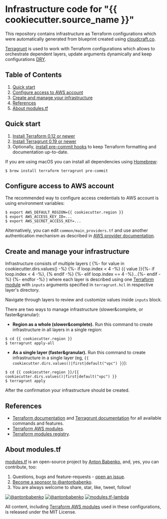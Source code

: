 # Infrastructure code for "{{ cookiecutter.source_name }}"

This repository contains infrastructure as Terraform configurations which were automatically generated from blueprint created using [cloudcraft.co](https://cloudcraft.co/app).

[Terragrunt](https://github.com/gruntwork-io/terragrunt) is used to work with Terraform configurations which allows to orchestrate dependent layers, update arguments dynamically and keep configurations [DRY](https://en.wikipedia.org/wiki/Don%27t_repeat_yourself).

## Table of Contents

1. [Quick start](#quick-start)
1. [Configure access to AWS account](#configure-access-to-aws-account)
1. [Create and manage your infrastructure](#create-and-manage-your-infrastructure)
1. [References](#references)
1. [About modules.tf](#about-modulestf)


## Quick start

1. [Install Terraform 0.12 or newer](https://www.terraform.io/intro/getting-started/install.html)
1. [Install Terragrunt 0.19 or newer](https://github.com/gruntwork-io/terragrunt#install-terragrunt)
1. Optionally, [install pre-commit hooks](https://pre-commit.com/#install) to keep Terraform formatting and documentation up-to-date.

If you are using macOS you can install all dependencies using [Homebrew](https://brew.sh/):

    $ brew install terraform terragrunt pre-commit

## Configure access to AWS account

The recommended way to configure access credentials to AWS account is using environment variables:

```
$ export AWS_DEFAULT_REGION={{ cookiecutter.region }}
$ export AWS_ACCESS_KEY_ID=...
$ export AWS_SECRET_ACCESS_KEY=...
```

Alternatively, you can edit `common/main_providers.tf` and use another authentication mechanism as described in [AWS provider documentation](https://www.terraform.io/docs/providers/aws/index.html#authentication).

## Create and manage your infrastructure

Infrastructure consists of multiple layers (
{%- for value in cookiecutter.dirs.values() -%}
{%- if loop.index < 4 -%}
{{ value }}{%- if loop.index < 4 -%}, {% endif -%}
{%- elif loop.index == 4 -%}...{%- endif -%}
{%- endfor -%}
) where each layer is described using one [Terraform module](https://www.terraform.io/docs/configuration/modules.html) with `inputs` arguments specified in `terragrunt.hcl` in respective layer's directory.

Navigate through layers to review and customize values inside `inputs` block.

There are two ways to manage infrastructure (slower&complete, or faster&granular):
- **Region as a whole (slower&complete).** Run this command to create infrastructure in all layers in a single region:

```
$ cd {{ cookiecutter.region }}
$ terragrunt apply-all
```

- **As a single layer (faster&granular).** Run this command to create infrastructure in a single layer (eg, `{{ cookiecutter.dirs.values()|first|default("vpc") }}`):

```
$ cd {{ cookiecutter.region }}/{{ cookiecutter.dirs.values()|first|default("vpc") }}
$ terragrunt apply
```

After the confirmation your infrastructure should be created.


## References

* [Terraform documentation](https://terraform.io/) and [Terragrunt documentation](https://github.com/gruntwork-io/terragrunt/blob/master/README.md) for all available commands and features.
* [Terraform AWS modules](https://github.com/terraform-aws-modules/).
* [Terraform modules registry](https://registry.terraform.io/).


## About modules.tf

[modules.tf](https://github.com/antonbabenko/modules.tf-lambda) is an open-source project by [Anton Babenko](https://github.com/antonbabenko), and, yes, you can contribute, too:
1. Questions, bugs and feature-requests - [open an issue](https://github.com/antonbabenko/modules.tf-lambda).
1. [Become a sponsor to @antonbabenko](https://github.com/sponsors/antonbabenko/).
1. You are always welcome to share, star, like, tweet, follow!

[![@antonbabenko](https://img.shields.io/twitter/follow/antonbabenko.svg?style=flat&label=Follow%20@antonbabenko%20on%20Twitter)](https://twitter.com/antonbabenko) 
[![@antonbabenko](https://img.shields.io/github/followers/antonbabenko?style=flat&label=Follow%20@antonbabenko%20on%20Github)](https://github.com/antonbabenko) 
[![modules.tf-lambda](https://img.shields.io/github/stars/antonbabenko/modules.tf-lambda?style=flat&label=Star%20modules.tf-lambda%20on%20Github)](https://github.com/antonbabenko/modules.tf-lambda)

All content, including [Terraform AWS modules](https://github.com/terraform-aws-modules/) used in these configurations, is released under the MIT License.
